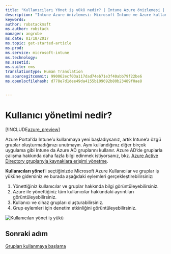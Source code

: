 ```yaml
---
title: "Kullanıcıları Yönet iş yükü nedir? | Intune Azure önizlemesi | Microsoft Docs"
description: "Intune Azure önizlemesi: Microsoft Intune ve Azure kullanarak kullanıcıları görüntülemeyi ve yönetmeyi öğrenin."
keywords: 
author: robstackmsft
ms.author: robstack
manager: angrobe
ms.date: 01/18/2017
ms.topic: get-started-article
ms.prod: 
ms.service: microsoft-intune
ms.technology: 
ms.assetid: 
ms.suite: ems
translationtype: Human Translation
ms.sourcegitcommit: 990062ecf03a117dad74eb71e3f40abb79f22be6
ms.openlocfilehash: d778e7d1dee49da4155b109692b80b23489f0ae8


---
```


# <a name="what-is-user-management"></a>Kullanıcı yönetimi nedir?


[!INCLUDE[azure_preview](../includes/azure_preview.md)]

Azure Portal’da Intune’u kullanmaya yeni başladıysanız, artık Intune’a özgü gruplar oluşturmadığınızı unutmayın. Aynı kullandığınız diğer birçok uygulama gibi Intune da Azure AD gruplarını kullanır.
Azure AD’de gruplarla çalışma hakkında daha fazla bilgi edinmek istiyorsanız, bkz. [Azure Active Directory gruplarıyla kaynaklara erişimi yönetme](https://docs.microsoft.com/en-us/azure/active-directory/active-directory-manage-groups).

**Kullanıcıları yönet**’i seçtiğinizde Microsoft Azure Kullanıcılar ve gruplar iş yüküne gidersiniz ve burada aşağıdaki eylemleri gerçekleştirebilirsiniz:

1. Yönettiğiniz kullanıcılar ve gruplar hakkında bilgi görüntüleyebilirsiniz.
2. Azure ile yönettiğiniz tüm kullanıcılar hakkındaki ayrıntıları görüntüleyebilirsiniz.
3. Kullanıcı ve cihaz grupları oluşturabilirsiniz.
4. Grup eylemleri için denetim etkinliğini görüntüleyebilirsiniz.

![Kullanıcıları yönet iş yükü](./media/manage-users.png)


## <a name="next-step"></a>Sonraki adım

[Grupları kullanmaya başlama](/intune-azure/manage-users/get-started-with-groups)



<!--HONumber=Feb17_HO1-->


